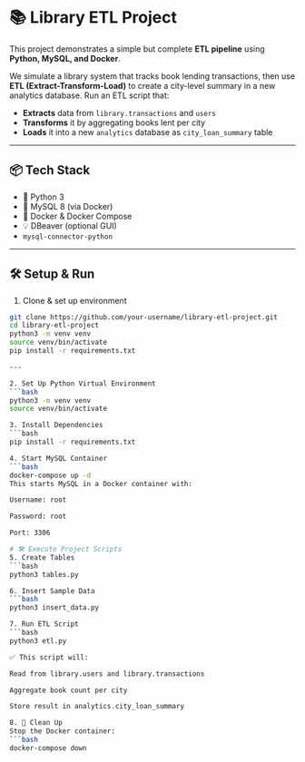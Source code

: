 # 📚 Library ETL Project

This project demonstrates a simple but complete **ETL pipeline** using **Python, MySQL, and Docker**.

We simulate a library system that tracks book lending transactions, then use **ETL (Extract-Transform-Load)** to create a city-level summary in a new analytics database.
Run an ETL script that:
  - **Extracts** data from `library.transactions` and `users`
  - **Transforms** it by aggregating books lent per city
  - **Loads** it into a new `analytics` database as `city_loan_summary` table

---

## 📦 Tech Stack

- 🐍 Python 3
- 🐬 MySQL 8 (via Docker)
- 🐳 Docker & Docker Compose
- 💡 DBeaver (optional GUI)
- `mysql-connector-python`

---

## 🛠️ Setup & Run

1. Clone & set up environment

```bash
git clone https://github.com/your-username/library-etl-project.git
cd library-etl-project
python3 -m venv venv
source venv/bin/activate
pip install -r requirements.txt

---

2. Set Up Python Virtual Environment
```bash
python3 -m venv venv
source venv/bin/activate

3. Install Dependencies
```bash
pip install -r requirements.txt

4. Start MySQL Container
```bash
docker-compose up -d
This starts MySQL in a Docker container with:

Username: root

Password: root

Port: 3306

# 🛠️ Execute Project Scripts
5. Create Tables
```bash
python3 tables.py

6. Insert Sample Data
```bash
python3 insert_data.py

7. Run ETL Script
```bash
python3 etl.py

✅ This script will:

Read from library.users and library.transactions

Aggregate book count per city

Store result in analytics.city_loan_summary

8. 🧹 Clean Up
Stop the Docker container:
```bash
docker-compose down

